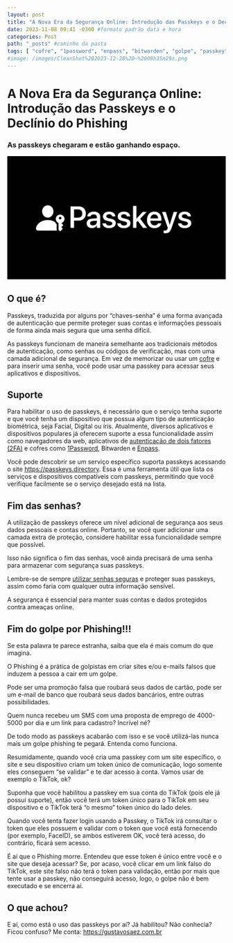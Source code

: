 ```yaml
---
layout: post
title: "A Nova Era da Segurança Online: Introdução das Passkeys e o Declínio do Phishing" #titulo para a barra de enderecos
date: 2023-11-08 09:41 -0300 #formato padrão data e hora
categories: Post
path: "_posts" #caminho da pasta
tags: [ "cofre", "1password", "enpass", "bitwarden", "golpe", "passkey", "phishing" ]
#image: /images/CleanShot%202023-12-28%20—%2009h35m29s.png
---
```


# A Nova Era da Segurança Online: Introdução das Passkeys e o Declínio do Phishing
### As passkeys chegaram e estão ganhando espaço.
![](/images/passkeys.png)

## O que é?
Passkeys, traduzida por alguns por “chaves-senha” é uma forma avançada de autenticação que permite proteger suas contas e informações pessoais de forma ainda mais segura que uma senha difícil.

As passkeys funcionam de maneira semelhante aos tradicionais métodos de autenticação, como senhas ou códigos de verificação, mas com uma camada adicional de segurança. Em vez de memorizar ou usar um [cofre](https://gustavosaez.github.io/tag/cofre) e para inserir uma senha, você pode usar uma passkey para acessar seus aplicativos e dispositivos.

## Suporte
Para habilitar o uso de passkeys, é necessário que o serviço tenha suporte e que você tenha um dispositivo que possua algum tipo de autenticação biométrica, seja Facial, Digital ou íris.
Atualmente, diversos aplicativos e dispositivos populares já oferecem suporte a essa funcionalidade assim como navegadores da web, aplicativos de [autenticação de dois fatores (2FA)](https://gustavosaez.github.io/episódios/2018/09/12/2FA-Like-A-Boss.html) e cofres como [1Password](https://gustavosaez.github.io/post/2022/08/17/configurar-um-cofre-nao-e-tao-dificil-quanto-voce-pensa), Bitwarden e [Enpass](https://gustavosaez.github.io/post/2022/01/29/enpass-um-gerenciador-de-senhas-robusto-e-gratuito.html).

Você pode descobrir se um serviço específico suporta passkeys acessando o site https://passkeys.directory. Essa é uma ferramenta útil que lista os serviços e dispositivos compatíveis com passkeys, permitindo que você verifique facilmente se o serviço desejado está na lista.

## Fim das senhas?
A utilização de passkeys oferece um nível adicional de segurança aos seus dados pessoais e contas online. Portanto, se você quer adicionar uma camada extra de proteção, considere habilitar essa funcionalidade sempre que possível.

Isso não significa o fim das senhas, você ainda precisará de uma senha para armazenar com segurança suas passkeys.

Lembre-se de sempre [utilizar senhas seguras](https://gustavosaez.github.io/post/2023/11/03/como-proteger-suas-informacoes-pessoais-e-evitar-vazamentos-de-dados-dicas-de-seguranca-online) e proteger suas passkeys, assim como faria com qualquer outra informação sensível.

A segurança é essencial para manter suas contas e dados protegidos contra ameaças online.

## Fim do golpe por Phishing!!!
Se esta palavra te parece estranha, saiba que ela é mais comum do que imagina.

O Phishing é a prática de golpistas em criar sites e/ou e-mails falsos que induzem a pessoa a cair em um golpe. 

Pode ser uma promoção falsa que roubará seus dados de cartão, pode ser um e-mail de banco que roubará seus dados bancários, entre outras possibilidades.

Quem nunca recebeu um SMS com uma proposta de emprego de 4000-5000 por dia e um link para cadastro? Incrível né?

De todo modo as passkeys acabarão com isso e se você utilizá-las nunca mais um golpe phishing te pegará. Entenda como funciona.

Resumidamente, quando você cria uma passkey com um site específico, o site e seu dispositivo criam um token único de comunicação, logo somente eles conseguem “se validar” e te dar acesso à conta. Vamos usar de exemplo o TikTok, ok?

Suponha que você habilitou a passkey em sua conta do TikTok (pois ele já possui suporte), então você terá um token único para o TikTok em seu dispositivo e o TikTok terá “o mesmo” token único do lado deles.

Quando você tenta fazer login usando a Passkey, o TikTok irá consultar o token que eles possuem e validar com o token que você está fornecendo (por exemplo, FaceID), se ambos estiverem OK, você terá acesso, do contrário, ficará sem acesso.

É aí que o Phishing morre. Entendeu que esse token é único entre você e o site que deseja acessar? Se, por acaso, você clicar em um link falso do TikTok, este site falso não terá o token para validação, então por mais que tente usar a passkey, não conseguirá acesso, logo, o golpe não é bem executado e se encerra aí.

## O que achou?
E aí, como está o uso das passkeys por aí? Já habilitou? Não conhecia? Ficou confuso? Me conta: https://gustavosaez.com.br